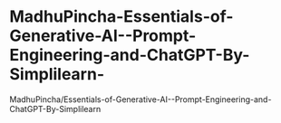 # MadhuPincha-Essentials-of-Generative-AI--Prompt-Engineering-and-ChatGPT-By-Simplilearn-
MadhuPincha/Essentials-of-Generative-AI--Prompt-Engineering-and-ChatGPT-By-Simplilearn
